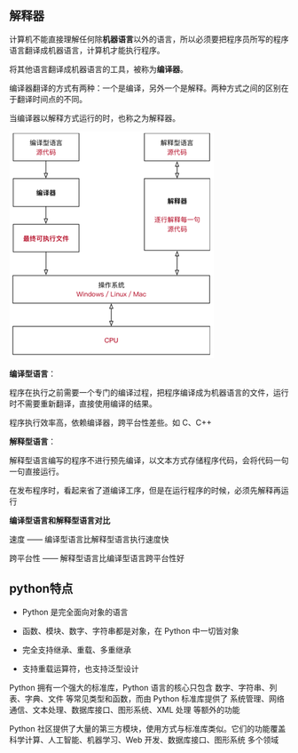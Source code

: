 ## 解释器

计算机不能直接理解任何除**机器语言**以外的语言，所以必须要把程序员所写的程序语言翻译成机器语言，计算机才能执行程序。

将其他语言翻译成机器语言的工具，被称为**编译器**。

编译器翻译的方式有两种：一个是编译，另外一个是解释。两种方式之间的区别在于翻译时间点的不同。

当编译器以解释方式运行的时，也称之为解释器。

![image-20220427202225426](python.assets/image-20220427202225426.png)

**编译型语言**：

程序在执行之前需要一个专门的编译过程，把程序编译成为机器语言的文件，运行时不需要重新翻译，直接使用编译的结果。

程序执行效率高，依赖编译器，跨平台性差些。如 C、C++

**解释型语言**：

解释型语言编写的程序不进行预先编译，以文本方式存储程序代码，会将代码一句一句直接运行。

在发布程序时，看起来省了道编译工序，但是在运行程序的时候，必须先解释再运行

**编译型语言和解释型语言对比**

速度 —— 编译型语言比解释型语言执行速度快

跨平台性 —— 解释型语言比编译型语言跨平台性好



## python特点

- Python 是完全面向对象的语言

- 函数、模块、数字、字符串都是对象，在 Python 中一切皆对象

- 完全支持继承、重载、多重继承

- 支持重载运算符，也支持泛型设计




 Python 拥有一个强大的标准库，Python 语言的核心只包含 数字、字符串、列表、字典、文件 等常见类型和函数，而由 Python 标准库提供了 系统管理、网络通信、文本处理、数据库接口、图形系统、XML 处理 等额外的功能



Python 社区提供了大量的第三方模块，使用方式与标准库类似。它们的功能覆盖 科学计算、人工智能、机器学习、Web 开发、数据库接口、图形系统 多个领域



